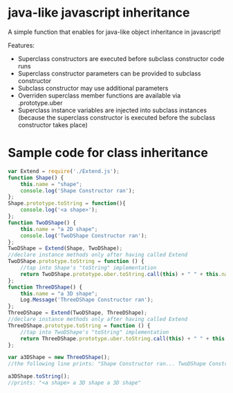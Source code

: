 java-like javascript inheritance
================================

A simple function that enables for java-like object inheritance in javascript!

Features:
- Superclass constructors are executed before subclass constructor code runs
- Superclass constructor parameters can be provided to subclass constructor
- Subclass constructor may use additional parameters
- Overriden superclass member functions are available via <Subclass>.prototype.uber
- Superclass instance variables are injected into subclass instances (because the superclass constructor is executed before the subclass constructor takes place)

Sample code for class inheritance
=================================
```javascript
var Extend = require('./Extend.js');
function Shape() {
    this.name = "shape";
    console.log('Shape Constructor ran');
};
Shape.prototype.toString = function(){
    console.log('<a shape>');
};
function TwoDShape() {
    this.name = "a 2D shape";
    console.log('TwoDShape Constructor ran');
};
TwoDShape = Extend(Shape, TwoDShape);
//declare instance methods only after having called Extend
TwoDShape.prototype.toString = function () {
    //tap into Shape's "toString" implementation
    return TwoDShape.prototype.uber.toString.call(this) + " " + this.name;
};
function ThreeDShape() {
    this.name = "a 3D shape";
    Log.Message('ThreeDShape Constructor ran');
};
ThreeDShape = Extend(TwoDShape, ThreeDShape);
//declare instance methods only after having called Extend
ThreeDShape.prototype.toString = function () {
    //tap into TwoDShape's "toString" implementation
    return ThreeDShape.prototype.uber.toString.call(this) + " " + this.name;
};

var a3DShape = new ThreeDShape();
//the following line prints: "Shape Constructor ran... TwoDShape Constructor ran.... ThreeDShape Constructor ran"

a3DShape.toString();
//prints: "<a shape> a 3D shape a 3D shape"


```

